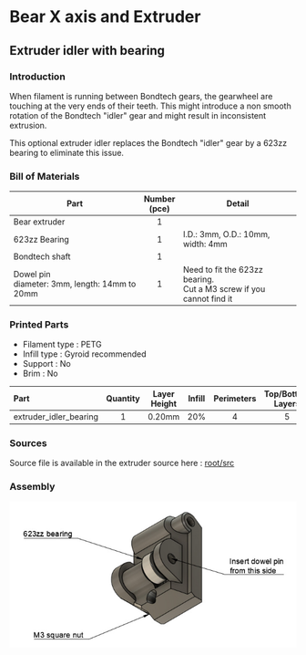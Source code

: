 # Bear X axis and Extruder

## Extruder idler with bearing

### Introduction

When filament is running between Bondtech gears, the gearwheel are touching at the very ends of their teeth. This might introduce a non smooth rotation of the Bondtech "idler" gear and might result in inconsistent extrusion.

This optional extruder idler replaces the Bondtech "idler" gear by a 623zz bearing to eliminate this issue.

### Bill of Materials

| Part     | Number<br>(pce) | Detail |
|----------|:---------------:|--------|
| Bear extruder | 1 | |
| 623zz Bearing | 1 | I.D.: 3mm, O.D.: 10mm, width: 4mm |
| Bondtech shaft | 1 | |
| Dowel pin<br/>diameter: 3mm, length: 14mm to 20mm | 1 | Need to fit the 623zz bearing.<br/>Cut a M3 screw if you cannot find it | [McMaster-Carr](https://www.mcmaster.com/#93600a364/=1dbmkt6) |


### Printed Parts

* Filament type : PETG
* Infill type : Gyroid recommended
* Support : No
* Brim : No

| Part | Quantity | Layer Height | Infill | Perimeters | Top/Bottom Layers |
|:----|:----:|:----:|:----:|:----:|:----:|
| extruder_idler_bearing  | 1 | 0.20mm | 20% | 4 | 5 |


### Sources

Source file is available in the extruder source here : [root/src](/src)


### Assembly

![Extruder idler assembly](assembly.jpg)